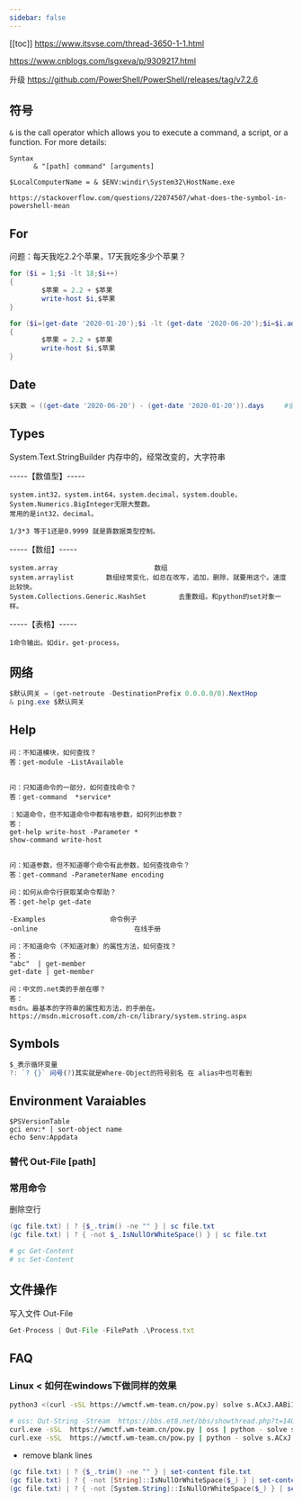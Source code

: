 ```yaml
---
sidebar: false
---
```

[[toc]]
https://www.itsvse.com/thread-3650-1-1.html

https://www.cnblogs.com/lsgxeva/p/9309217.html

升级 https://github.com/PowerShell/PowerShell/releases/tag/v7.2.6

## 符号 
`&` is the call operator which allows you to execute a command, a script, or a function.
For more details:
```
Syntax
      & "[path] command" [arguments]

$LocalComputerName = & $ENV:windir\System32\HostName.exe

https://stackoverflow.com/questions/22074507/what-does-the-symbol-in-powershell-mean
```
## For
问题：每天我吃2.2个苹果，17天我吃多少个苹果？

```powershell
for ($i = 1;$i -lt 18;$i++)
{
        $苹果 = 2.2 + $苹果
        write-host $i,$苹果
}
```

```powershell
for ($i=(get-date '2020-01-20');$i -lt (get-date '2020-06-20');$i=$i.adddays(1))
{
        $苹果 = 2.2 + $苹果
        write-host $i,$苹果
}
```

## Date

```powershell
$天数 = ((get-date '2020-06-20') - (get-date '2020-01-20')).days     #值152
```

## Types
System.Text.StringBuilder        内存中的，经常改变的，大字符串

-----【数值型】-----
```
system.int32，system.int64，system.decimal，system.double，System.Numerics.BigInteger无限大整数。
常用的是int32，decimal。

1/3*3 等于1还是0.9999 就是靠数据类型控制。
```
-----【数组】-----
```
system.array                        数组
system.arraylist        数组经常变化，如总在改写，追加，删除，就要用这个。速度比较快。
System.Collections.Generic.HashSet        去重数组。和python的set对象一样。
```
-----【表格】-----
```
1命令输出。如dir，get-process。
```

## 网络

```powershell
$默认网关 = (get-netroute -DestinationPrefix 0.0.0.0/0).NextHop
& ping.exe $默认网关
```


## Help

```
问：不知道模块，如何查找？
答：get-module -ListAvailable


问：只知道命令的一部分，如何查找命令？
答：get-command  *service*

：知道命令，但不知道命令中都有啥参数，如何列出参数？
答：
get-help write-host -Parameter *
show-command write-host


问：知道参数，但不知道哪个命令有此参数，如何查找命令？
答：get-command -ParameterName encoding

问：如何从命令行获取某命令帮助？
答：get-help get-date

-Examples                命令例子
-online                        在线手册

问：不知道命令（不知道对象）的属性方法，如何查找？
答：
"abc"  | get-member
get-date | get-member

问：中文的.net类的手册在哪？
答：
msdn。最基本的字符串的属性和方法，的手册在。
https://msdn.microsoft.com/zh-cn/library/system.string.aspx
```


## Symbols

```ts
$_表示循环变量
?: `? {}` 问号(?)其实就是Where-Object的符号别名 在 alias中也可看到
```

## Environment Varaiables

```
$PSVersionTable
gci env:* | sort-object name
echo $env:Appdata
```

### 替代  Out-File [path]


### 常用命令

删除空行
```powershell
(gc file.txt) | ? {$_.trim() -ne "" } | sc file.txt
(gc file.txt) | ? { -not $_.IsNullOrWhiteSpace() } | sc file.txt

# gc Get-Content
# sc Set-Content
```

## 文件操作

写入文件 Out-File
```ts
Get-Process | Out-File -FilePath .\Process.txt
```

## FAQ
###  Linux < 如何在windows下做同样的效果
```sh
python3 <(curl -sSL https://wmctf.wm-team.cn/pow.py) solve s.ACxJ.AABi17sGZ2TxvXrsHd/D9y0O

# oss: Out-String -Stream  https://bbs.et8.net/bbs/showthread.php?t=1404895
curl.exe -sSL  https://wmctf.wm-team.cn/pow.py | oss | python - solve s.ACxJ.AABi17sGZ2TxvXrsHd/D9y0O
curl.exe -sSL  https://wmctf.wm-team.cn/pow.py | python - solve s.ACxJ.AABi17sGZ2TxvXrsHd/D9y0O
```

* remove blank lines
```powershell
(gc file.txt) | ? {$_.trim() -ne "" } | set-content file.txt
(gc file.txt) | ? { -not [String]::IsNullOrWhiteSpace($_) } | set-content file.txt
(gc file.txt) | ? { -not [System.String]::IsNullOrWhiteSpace($_) } | set-content file.txt
```
